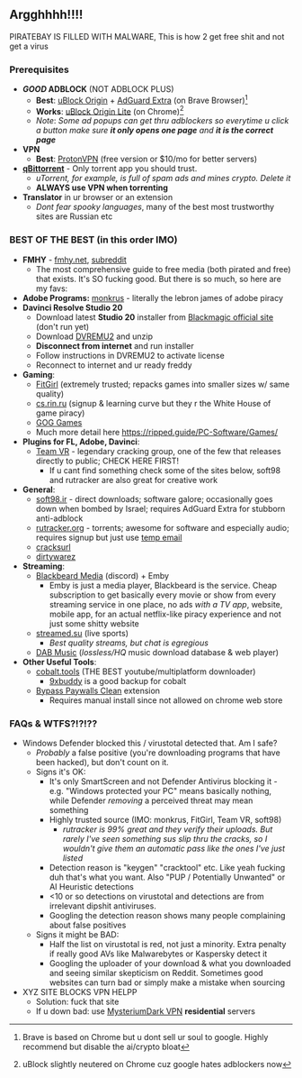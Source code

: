## Argghhhh!!!!
PIRATEBAY IS FILLED WITH MALWARE, This is how 2 get free shit and not get a virus
### Prerequisites
- ***GOOD* ADBLOCK** (NOT ADBLOCK PLUS)
	- **Best**: [uBlock Origin](https://chromewebstore.google.com/detail/ublock-origin/cjpalhdlnbpafiamejdnhcphjbkeiagm?hl=en) + [AdGuard Extra](https://chromewebstore.google.com/detail/adguard-extra/gkeojjjcdcopjkbelgbcpckplegclfeg?hl=en) (on Brave Browser)[^1]
	- **Works**: [uBlock Origin Lite](https://chromewebstore.google.com/detail/ublock-origin-lite/ddkjiahejlhfcafbddmgiahcphecmpfh?hl=en) (on Chrome)[^2]
	- *Note*: *Some ad popups can get thru adblockers so everytime u click a button make sure **it only opens one page** and **it is the correct page***
- **VPN** 
	- **Best**: [ProtonVPN](https://protonvpn.com/) (free version or $10/mo for better servers)
- **[qBittorrent](https://www.qbittorrent.org/)** - Only torrent app you should trust.
	- *uTorrent, for example, is full of spam ads and mines crypto. Delete it*
	- **ALWAYS use VPN when torrenting**
- **Translator** in ur browser or an extension
	- *Dont fear spooky languages*, many of the best most trustworthy sites are Russian etc

[^1]: Brave is based on Chrome but u dont sell ur soul to google. Highly recommend but disable the ai/crypto bloat
[^2]: uBlock slightly neutered on Chrome cuz google hates adblockers now
### BEST OF THE BEST (in this order IMO)
- **FMHY** - [fmhy.net](https://fmhy.net), [subreddit](https://www.reddit.com/r/FREEMEDIAHECKYEAH/)
	- The most comprehensive guide to free media (both pirated and free) that exists. It's SO fucking good. But there is so much, so here are my favs:
- **Adobe Programs:** [monkrus](https://w16.monkrus.ws/) - literally the lebron james of adobe piracy
- **Davinci Resolve Studio 20**
	- Download latest **Studio 20** installer from [Blackmagic official site](https://www.blackmagicdesign.com/support/) (don't run yet)
	- Download [DVREMU2](https://mega.nz/file/iFQ3BTCK#l2Ueg0YbiLhF19fKN6f-PeTQiBJN1riKgDPe44Evxuk) and unzip
	- **Disconnect from internet** and run installer
	- Follow instructions in DVREMU2 to activate license
	- Reconnect to internet and ur ready freddy
- **Gaming**:
	- [FitGirl](https://fitgirl-repacks.site/) (extremely trusted; repacks games into smaller sizes w/ same quality)
	- [cs.rin.ru](https://cs.rin.ru/forum) (signup & learning curve but they r the White House of game piracy)
	- [GOG Games](https://gog-games.to/)
	- Much more detail here https://ripped.guide/PC-Software/Games/
- **Plugins for FL, Adobe, Davinci**:
	- [Team VR](https://codec.kyiv.ua/releases.htm) - legendary cracking group, one of the few that releases directly to public; CHECK HERE FIRST!
		- If u cant find something check some of the sites below, soft98 and rutracker are also great for creative work
- **General**:
	- [soft98.ir](https://soft98.ir) - direct downloads; software galore; occasionally goes down when bombed by Israel; requires AdGuard Extra for stubborn anti-adblock
	- [rutracker.org](https://rutracker.org) - torrents; awesome for software and especially audio; requires signup but just use [temp email](https://temp-mail.org)
	- [cracksurl](https://cracksurl.com)
	- [dirtywarez](https://forum.dirtywarez.com)
- **Streaming**:
	- [Blackbeard Media](https://discord.gg/hKbRrkuMHh) (discord) + Emby
		- Emby is just a media player, Blackbeard is the service. Cheap subscription to get basically every movie or show from every streaming service in one place, no ads *with a TV app*, website, mobile app, for an actual netflix-like piracy experience and not just some shitty website
	- [streamed.su](https://streamed.su) (live sports)
		- *Best quality streams, but chat is egregious*
	- [DAB Music](https://dab.yeet.su) (*lossless/HQ* music download database & web player)
- **Other Useful Tools**:
	- [cobalt.tools](https://cobalt.tools) (THE BEST youtube/multiplatform downloader)
		- [9xbuddy](https://9xbuddy.com) is a good backup for cobalt
	- [Bypass Paywalls Clean](https://gitflic.ru/project/magnolia1234/bypass-paywalls-chrome-clean) extension 
		- Requires manual install since not allowed on chrome web store
### FAQs & WTFS?!?!??
- Windows Defender blocked this / virustotal detected that. Am I safe?
	- *Probably* a false positive (you're downloading programs that have been hacked), but don't count on it. 
	- Signs it's OK:
		- It's only SmartScreen and not Defender Antivirus blocking it - e.g. "Windows protected your PC" means basically nothing, while Defender *removing* a perceived threat may mean something
		- Highly trusted source (IMO: monkrus, FitGirl, Team VR, soft98)
			- *rutracker is 99% great and they verify their uploads. But rarely I've seen something sus slip thru the cracks, so I wouldn't give them an automatic pass like the ones I've just listed*
		- Detection reason is "keygen" "cracktool" etc. Like yeah fucking duh that's what you want. Also "PUP / Potentially Unwanted" or AI Heuristic detections
		- <10 or so detections on virustotal and detections are from irrelevant dipshit antiviruses. 
		- Googling the detection reason shows many people complaining about false positives
	- Signs it might be BAD:
		- Half the list on virustotal is red, not just a minority. Extra penalty if really good AVs like Malwarebytes or Kaspersky detect it
		- Googling the uploader of your download & what you downloaded and seeing similar skepticism on Reddit. Sometimes good websites can turn bad or simply make a mistake when sourcing
- XYZ SITE BLOCKS VPN HELPP
	- Solution: fuck that site
	- If u down bad: use [MysteriumDark VPN](https://www.mysteriumdark.com/) **residential** servers
